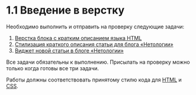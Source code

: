 # 1.1 Введение в верстку

Необходимо выполнить и отправить на проверку следующие задачи:

1. [Верстка блока с кратким описанием языка HTML](./Task1/)
2. [Стилизация краткого описания статьи для блога «Нетологии»](./Task2/)
3. [Виджет новой статьи в блоге «Нетологии»](./Task3/)

Все задачи обязательны к выполнению. Присылать на проверку можно только когда готовы все три задачи.

Работы должны соответствовать принятому стилю кода для [HTML](https://github.com/netology-code/codestyle/tree/master/html) и [CSS](https://github.com/netology-code/codestyle/tree/master/css).
